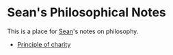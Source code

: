 # Sean's Philosophical Notes

This is a place for [Sean][]'s notes on philosophy.

* [Principle of charity][charity]

[charity]: ./charity
[Sean]: https://github.com/spl
